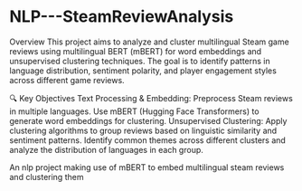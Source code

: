 # NLP---SteamReviewAnalysis

Overview
This project aims to analyze and cluster multilingual Steam game reviews using multilingual BERT (mBERT) for word embeddings and unsupervised clustering techniques. The goal is to identify patterns in language distribution, sentiment polarity, and player engagement styles across different game reviews.

🔍 Key Objectives
Text Processing & Embedding: Preprocess Steam reviews in multiple languages.
Use mBERT (Hugging Face Transformers) to generate word embeddings for clustering.
Unsupervised Clustering: Apply clustering algorithms to group reviews based on linguistic similarity and sentiment patterns.
Identify common themes across different clusters and analyze the distribution of languages in each group.

An nlp project making use of mBERT to embed multilingual steam reviews and clustering them
